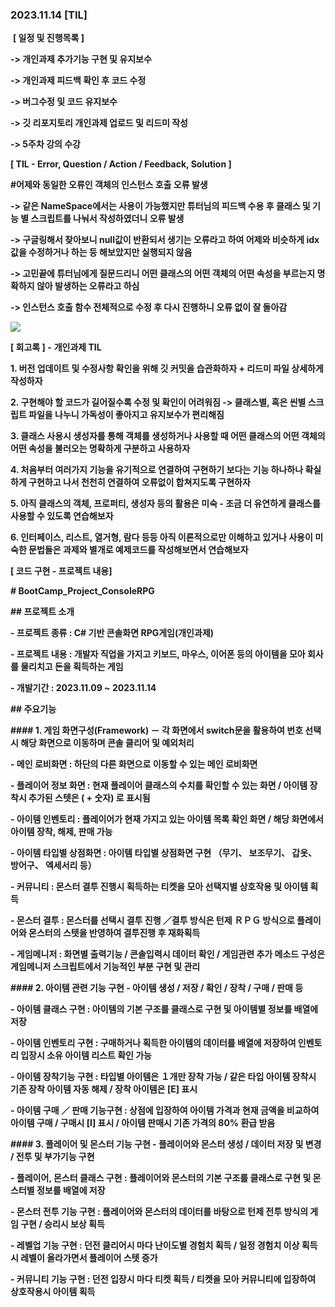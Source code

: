 ### 2023.11.14 [TIL]

 **[ 일정 및 진행목록 ]**

**-> 개인과제 추가기능 구현 및 유지보수**

**-> 개인과제 피드백 확인 후 코드 수정**

**-> 버그수정 및 코드 유지보수**

**-> 깃 리포지토리 개인과제 업로드 및 리드미 작성**

**-> 5주차 강의 수강**

****[ TIL - Error, Question / Action / Feedback, Solution ]****

****#어제와 동일한 오류인 객체의 인스턴스 호출 오류 발생****

****-> 같은 NameSpace에서는 사용이 가능했지만 튜터님의 피드백 수용 후 클래스 및 기능 별 스크립트를 나눠서 작성하였더니 오류 발생****

****-> 구글링해서 찾아보니 null값이 반환되서 생기는 오류라고 하여 어제와 비슷하게 idx값을 수정하거나 하는 등 해보았지만 실행되지 않음****

****-> 고민끝에 튜터님에게 질문드리니 어떤 클래스의 어떤 객체의 어떤 속성을 부르는지 명확하지 않아 발생하는 오류라고 하심****

**-> 인스턴스 호출 함수 전체적으로 수정 후 다시 진행하니 오류 없이 잘 돌아감**

****[![](https://blogger.googleusercontent.com/img/b/R29vZ2xl/AVvXsEg-_HfNba_GXFAV0qxkEzTpJD9JwKjSxQD1kHS-WJFV9yQLyQdICoy2RWaKCGbhTX7T2rWEM71hxcZ0b9QZcZxUhcHldjtEMQl4vS7OqlKTXYpVip8R56NHytthgPiVVCKxzwyvoBSUzqeW_5BPYOrX0XR_Jp6DmIBfw2J8FZ-YeWyaJFZx-CzANABPgAd6/s320/%EC%8A%A4%ED%81%AC%EB%A6%B0%EC%83%B7%202023-11-14%20180848.png)](https://www.blogger.com/blog/post/edit/3583706664799492072/210637357426942293#)****

**[ 회고록 ] -** **개인과제 TIL**

**1. 버전 업데이트 및 수정사항 확인을 위해 깃 커밋을 습관화하자 + 리드미 파일 상세하게 작성하자**

**2. 구현해야 할 코드가 길어질수록 수정 및 확인이 어려워짐 -> 클래스별, 혹은 씬별 스크립트 파일을 나누니 가독성이 좋아지고 유지보수가 편리해짐**

**3. 클래스 사용시 생성자를 통해 객체를 생성하거나 사용할 때 어떤 클래스의 어떤 객체의 어떤 속성을 불러오는 명확하게 구분하고 사용하자**

**4. 처음부터 여러가지 기능을 유기적으로 연결하여 구현하기 보다는 기능 하나하나 확실하게 구현하고 나서 천천히 연결하여 오류없이 합쳐지도록 구현하자**

**5. 아직 클래스의 객체, 프로퍼티, 생성자 등의 활용은 미숙 - 조금 더 유연하게 클래스를 사용할 수 있도록 연습해보자**

**6. 인터페이스, 리스트, 열거형, 람다 등등 아직 이론적으로만 이해하고 있거나 사용이 미숙한 문법들은 과제와 별개로 예제코드를 작성해보면서 연습해보자**

****[ 코드 구현 - 프로젝트 내용]****

**# BootCamp_Project_ConsoleRPG**

  

**## 프로젝트 소개**

**- 프로젝트 종류 : C# 기반 콘솔화면 RPG게임(개인과제)**

**- 프로젝트 내용 : 개발자 직업을 가지고 키보드, 마우스, 이어폰 등의 아이템을 모아 회사를 물리치고 돈을 획득하는 게임**

**- 개발기간 : 2023.11.09 ~ 2023.11.14**

**## 주요기능**

**#### 1. 게임 화면구성(Framework) － 각 화면에서 switch문을 활용하여 번호 선택시 해당 화면으로 이동하며 콘솔 클리어 및 예외처리**

**- 메인 로비화면 : 하단의 다른 화면으로 이동할 수 있는 메인 로비화면**

**- 플레이어 정보 화면 : 현재 플레이어 클래스의 수치를 확인할 수 있는 화면 / 아이템 장착시 추가된 스텟은 ( + 숫자) 로 표시됨**

**- 아이템 인벤토리 : 플레이어가 현재 가지고 있는 아이템 목록 확인 화면 / 해당 화면에서 아이템 장착, 해제, 판매 가능**

**- 아이템 타입별 상점화면 : 아이템 타입별 상점화면 구현 （무기、 보조무기、 갑옷、 방어구、 엑세서리 등）** 

**- 커뮤니티 : 몬스터 결투 진행시 획득하는 티켓을 모아 선택지별 상호작용 및 아이템 획득**

**- 몬스터 결투 : 몬스터를 선택시 결투 진행 ／결투 방식은 턴제 ＲＰＧ 방식으로 플레이어와 몬스터의 스텟을 반영하여 결투진행 후 재화획득**

**- 게임메니저 : 화면별 출력기능 / 콘솔입력시 데이터 확인 / 게임관련 추가 메소드 구성은 게임메니저 스크립트에서 기능적인 부분 구현 및 관리**

**#### 2. 아이템 관련 기능 구현 - 아이템 생성 / 저장 / 확인 / 장착 / 구매 / 판매 등**

**- 아이템 클래스 구현 : 아이템의 기본 구조를 클래스로 구현 및 아이템별 정보를 배열에 저장**

**- 아이템 인벤토리 구현 : 구매하거나 획득한 아이템의 데이터를 배열에 저장하여 인벤토리 입장시 소유 아이템 리스트 확인 가능**

**- 아이템 장착기능 구현 : 타입별 아이템은 １개만 장착 가능 / 같은 타입 아이템 장착시 기존 장착 아이템 자동 해제 / 장착 아이템은 [E] 표시** 

**- 아이템 구매 ／ 판매 기능구현 : 상점에 입장하여 아이템 가격과 현재 금액을 비교하여 아이템 구매 / 구매시 [I] 표시 / 아이템 판매시 기존 가격의 80% 환급 받음**

**#### 3. 플레이어 및 몬스터 기능 구현 - 플레이어와 몬스터 생성 / 데이터 저장 및 변경 / 전투 및 부가기능 구현**

**- 플레이어, 몬스터 클래스 구현 : 플레이어와 몬스터의 기본 구조를 클래스로 구현 및 몬스터별 정보를 배열에 저장**

**- 몬스터 전투 기능 구현 : 플레이어와 몬스터의 데이터를 바탕으로 턴제 전투 방식의 게임 구현 / 승리시 보상 획득**

**- 레벨업 기능 구현 : 던전 클리어시 마다 난이도별 경험치 획득 / 일정 경험치 이상 획득시 레벨이 올라가면서 플레이어 스텟 증가**

**- 커뮤니티 기능 구현 : 던전 입장시 마다 티켓 획득 / 티켓을 모아 커뮤니티에 입장하여 상호작용시 아이템 획득**
